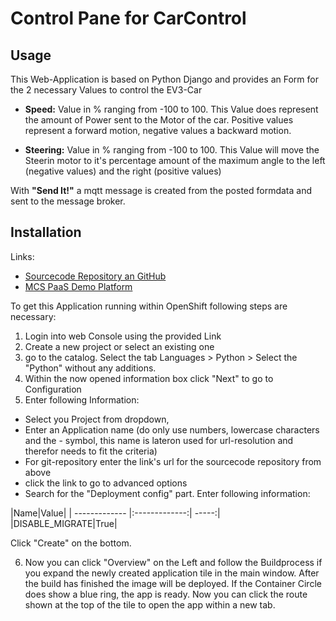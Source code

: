 # Control Pane for CarControl


## Usage
This Web-Application is based on Python Django and provides an Form for the 2 necessary Values to control the EV3-Car
- **Speed:** Value in % ranging from -100 to 100.
This Value does represent the amount of Power sent to the Motor of the car. Positive values represent a forward motion, negative values a backward motion.

- **Steering:** Value in % ranging from -100 to 100.
This Value will move the Steerin motor to it's percentage amount of the maximum angle to the left (negative values) and the right (positive values)

With **"Send It!"** a mqtt message is created from the posted formdata and sent to the message broker.

## Installation

Links:
- [Sourcecode Repository an GitHub](https://www.github.com/ev3-showcase/webapp_carcontrol)
- [MCS PaaS Demo Platform](https://master-aotp012.mcs-paas.io:8443/console/)

To get this Application running within OpenShift following steps are necessary:

1. Login into web Console using the provided Link
2. Create a new project or select an existing one
3. go to the catalog. Select the tab Languages > Python > Select the "Python" without any additions.
4. Within the now opened information box click "Next" to go to Configuration
5. Enter following Information: 
- Select you Project from dropdown, 
- Enter an Application name (do only use numbers, lowercase characters and the - symbol, this name is lateron used for url-resolution and therefor needs to fit the criteria)
- For git-repository enter the link's url for the sourcecode repository from above
- click the link to go to advanced options
- Search for the "Deployment config" part.
Enter following information:

|Name|Value|
| ------------- |:-------------:| -----:|
|DISABLE_MIGRATE|True|

Click "Create" on the bottom.

6. Now you can click "Overview" on the Left and follow the Buildprocess if you expand the newly created application tile in the main window. After the build has finished the image will be deployed. If the Container Circle does show a blue ring, the app is ready. Now you can click the route shown at the top of the tile to open the app within a new tab.
